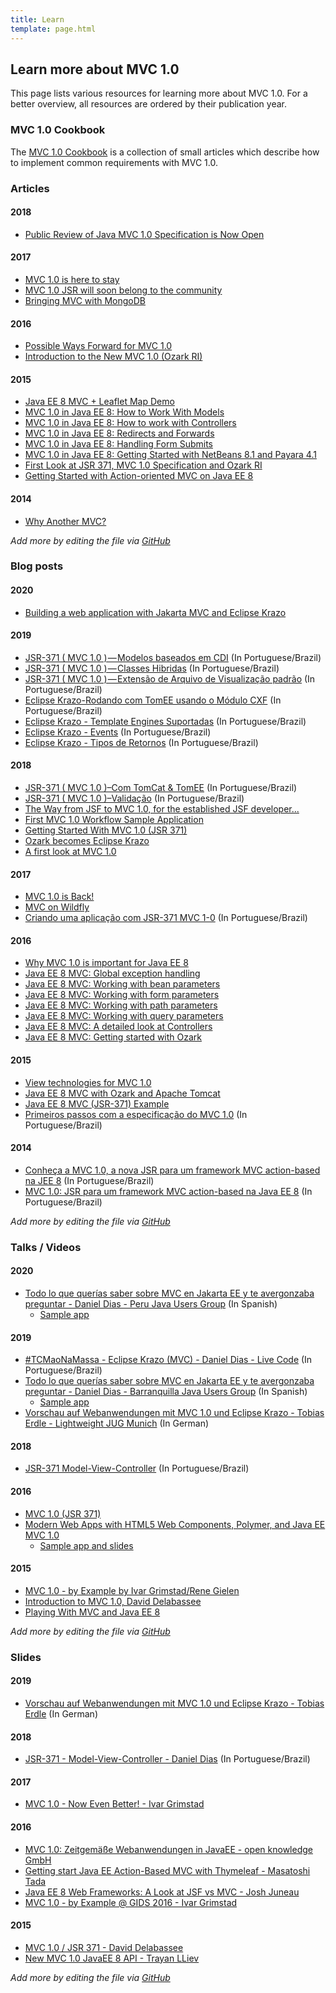 ```yaml
---
title: Learn
template: page.html
---
```


## Learn more about MVC 1.0

This page lists various resources for learning more about MVC 1.0. For a better overview, all resources
are ordered by their publication year.

### MVC 1.0 Cookbook

The [MVC 1.0 Cookbook](/learn/cookbook/) is a collection of small articles
which describe how to implement common requirements with MVC 1.0.

### Articles

#### 2018
  * [Public Review of Java MVC 1.0 Specification is Now Open](https://www.infoq.com/news/2018/01/mvc-1.0-public-review)

#### 2017
  * [MVC 1.0 is here to stay](https://jaxenter.com/mvc-1-0-lives-134803.html)
  * [MVC 1.0 JSR will soon belong to the community](https://jaxenter.com/mvc-given-to-community-131223.html)
  * [Bringing MVC with MongoDB](https://dzone.com/articles/bringing-mvc-with-mongodb)
  
#### 2016
  * [Possible Ways Forward for MVC 1.0](https://dzone.com/articles/possible-ways-forward-for-mvc-10)
  * [Introduction to the New MVC 1.0 (Ozark RI)](http://www.developer.com/java/ent/introduction-to-the-new-mvc-1.0-ozark-ri.html)
  
#### 2015
  * [Java EE 8 MVC + Leaflet Map Demo](https://dzone.com/articles/java-ee-8-mvc-leaflet-map-demo)
  * [MVC 1.0 in Java EE 8: How to Work With Models](https://dzone.com/articles/mvc-10-in-java-ee-8-how-to-work-with-models)
  * [MVC 1.0 in Java EE 8: How to work with Controllers](https://dzone.com/articles/mvc-10-in-java-ee-8-how-to-work-with-controllers)
  * [MVC 1.0 in Java EE 8: Redirects and Forwards](https://dzone.com/articles/mvc-10-in-java-ee-8-redirects-and-forwards-1)
  * [MVC 1.0 in Java EE 8: Handling Form Submits](https://dzone.com/articles/mvc-10-in-java-ee-8-handling-form-submits-2)
  * [MVC 1.0 in Java EE 8: Getting Started with NetBeans 8.1 and Payara 4.1](https://dzone.com/articles/mvc-10-in-java-ee-8-getting-started-with-netbeans)
  * [First Look at JSR 371, MVC 1.0 Specification and Ozark RI](https://www.voxxed.com/2015/03/first-look-at-jsr-371-mvc-1-0-specification-and-ozark-ri/)
  * [Getting Started with Action-oriented MVC on Java EE 8](http://mrbool.com/getting-started-with-action-oriented-mvc-on-java-ee-8/34525)

#### 2014
  * [Why Another MVC?](http://www.oracle.com/technetwork/articles/java/mvc-2280472.html)

*Add more by editing the file via [GitHub](https://github.com/mvc-spec/www.mvc-spec.org/blob/master/learn/index.md)*

### Blog posts

#### 2020
* [Building a web application with Jakarta MVC and Eclipse Krazo](https://medium.com/@hantsy/building-a-web-application-with-jakarta-mvc-and-eclipse-krazo-53924c2c793a)

#### 2019
  * [JSR-371 ( MVC 1.0 ) — Modelos baseados em CDI](https://medium.com/danieldiasjava/jsr-371-mvc-1-0-modelos-baseados-em-cdi-edcde6b501) (In Portuguese/Brazil)
  * [JSR-371 ( MVC 1.0 ) — Classes Hibridas](https://medium.com/danieldiasjava/jsr-371-mvc-1-0-classes-hibridas-f33197af9fa1) (In Portuguese/Brazil)
  * [JSR-371 ( MVC 1.0 ) — Extensão de Arquivo de Visualização padrão](https://medium.com/danieldiasjava/jsr-371-mvc-1-0-extensao-de-arquivo-de-visualizacao-padrao-277735e876ea) (In Portuguese/Brazil)
  * [Eclipse Krazo-Rodando com TomEE usando o Módulo CXF](https://medium.com/danieldiasjava/eclipse-krazo-rodando-com-tomee-usando-o-modulo-cxf-6a65b39dde93) (In Portuguese/Brazil)
  * [Eclipse Krazo - Template Engines Suportadas](https://medium.com/danieldiasjava/eclipse-krazo-template-engines-suportadas-ea1431ca8f4b) (In Portuguese/Brazil)
  * [Eclipse Krazo - Events](https://medium.com/danieldiasjava/eclipse-krazo-events-4c5c12150f68) (In Portuguese/Brazil)
  * [Eclipse Krazo - Tipos de Retornos](https://medium.com/danieldiasjava/eclipse-krazo-tipos-de-retornos-e2fc6b932af7) (In Portuguese/Brazil)

#### 2018
  * [JSR-371 ( MVC 1.0 )–Com TomCat & TomEE](https://medium.com/danieldiasjava/jsr-371-mvc-1-0-com-tomcat-tomee-45f9638f276c) (In Portuguese/Brazil)
  * [JSR-371 ( MVC 1.0 )–Validação](https://medium.com/danieldiasjava/jsr-371-mvc-1-0-valida%C3%A7%C3%A3o-248f58e370dc) (In Portuguese/Brazil)
  * [The Way from JSF to MVC 1.0, for the established JSF developer...](https://ralph.blog.imixs.com/2018/04/27/the-way-from-jsf-to-mvc-1-0/)
  * [First MVC 1.0 Workflow Sample Application](http://blog.imixs.org/first-mvc-1-0-workflow-app/)
  * [Getting Started With MVC 1.0 (JSR 371)](https://www.kodnito.com/posts/getting-started-with-mvc-1-0-jsr-371/)
  * [Ozark becomes Eclipse Krazo](https://www.agilejava.eu/2018/08/31/ozark-becomes-eclipse-krazo/)
  * [A first look at MVC 1.0](https://maarten.mulders.it/blog/2018/09/first-look-at-mvc10.html)

#### 2017
  * [MVC 1.0 is Back!](http://www.agilejava.eu/2017/01/18/mvc-1-0-is-back/)
  * [MVC on Wildfly](https://medium.com/@Gregor_70338/mvc-on-wildfly-2b00548cd2b5)
  * [Criando uma aplicação com JSR-371 MVC 1-0](https://medium.com/danieldiasjava/criando-uma-aplica%C3%A7%C3%A3o-com-jsr-371-mvc-1-0-13635d0fc41f) (In Portuguese/Brazil)

#### 2016
  * [Why MVC 1.0 is important for Java EE 8](https://blog.kaltepoth.de/posts/2016/10/07/why-mvc-1-0-is-important-for-java-ee-8.html)
  * [Java EE 8 MVC: Global exception handling](http://www.mscharhag.com/java-ee-mvc/global-exception-handling)
  * [Java EE 8 MVC: Working with bean parameters](http://www.mscharhag.com/java-ee-mvc/bean-parameters)
  * [Java EE 8 MVC: Working with form parameters](http://www.mscharhag.com/java-ee-mvc/form-parameters)
  * [Java EE 8 MVC: Working with path parameters](http://www.mscharhag.com/java-ee-mvc/path-parameters)
  * [Java EE 8 MVC: Working with query parameters](http://www.mscharhag.com/java-ee-mvc/query-parameters)
  * [Java EE 8 MVC: A detailed look at Controllers](http://www.mscharhag.com/java-ee-mvc/a-detailed-look-on-mvc-controllers)
  * [Java EE 8 MVC: Getting started with Ozark](http://www.mscharhag.com/java-ee-mvc/ozark-getting-started)

#### 2015
  * [View technologies for MVC 1.0](https://blog.kaltepoth.de/posts/2015/04/21/view-technologies-for-mvc-1-0.html)
  * [Java EE 8 MVC with Ozark and Apache Tomcat](http://vytas.io/blog/java/Java-EE-8-MVC-with-Ozark-and-Apache-Tomcat/)
  * [Java EE 8 MVC (JSR-371) Example](http://www.adam-bien.com/roller/abien/entry/java_ee_8_mvc_jsr)
  * [Primeiros passos com a especificação do MVC 1.0](http://blog.caelum.com.br/primeiros-passos-do-mvc-1-0/) (In Portuguese/Brazil)

#### 2014
  * [Conheça a MVC 1.0, a nova JSR para um framework MVC action-based na JEE 8](http://www.rponte.com.br/2014/09/02/conheca-a-mvc-1-0-a-nova-jsr-para-um-framework-mvc-action-based-na-jee-8/) (In Portuguese/Brazil)
  * [MVC 1.0: JSR para um framework MVC action-based na Java EE 8](http://blog.triadworks.com.br/mvc-1-0-jsr-para-um-framework-mvc-action-based-na-java-ee-8) (In Portuguese/Brazil)
  
*Add more by editing the file via [GitHub](https://github.com/mvc-spec/www.mvc-spec.org/blob/master/learn/index.md)*

### Talks / Videos

#### 2020
  * [Todo lo que querías saber sobre MVC en Jakarta EE y te avergonzaba preguntar - Daniel Dias - Peru Java Users Group](https://www.youtube.com/watch?v=o-OoTLqVjNk) (In Spanish)
    * [Sample app](https://github.com/soujava/mvc-cxf-tomee)
#### 2019
  * [#TCMaoNaMassa - Eclipse Krazo (MVC) - Daniel Dias - Live Code](https://www.youtube.com/watch?v=e5gsX5lMlrY) (In Portuguese/Brazil)
  * [Todo lo que querías saber sobre MVC en Jakarta EE y te avergonzaba preguntar - Daniel Dias - Barranquilla Java Users Group](https://www.youtube.com/watch?v=dUrP9C0iXqE) (In Spanish)
    * [Sample app](https://github.com/soujava/mvc-cxf-tomee)
  * [Vorschau auf Webanwendungen mit MVC 1.0 und Eclipse Krazo - Tobias Erdle - Lightweight JUG Munich](https://youtu.be/H6a0Ba4pAzU) (In German)

#### 2018
  * [JSR-371 Model-View-Controller](https://www.youtube.com/watch?v=hRQ5E80ehdw) (In Portuguese/Brazil)

#### 2016
  * [MVC 1.0 (JSR 371)](https://www.youtube.com/watch?v=zzwYqNHUrgs)
  * [Modern Web Apps with HTML5 Web Components, Polymer, and Java EE MVC 1.0](https://www.youtube.com/watch?v=xn_aKV36j30)
    * [Sample app and slides](https://github.com/kito99/polymer-javaee-mvc-todo)

#### 2015
  * [MVC 1.0 - by Example by Ivar Grimstad/Rene Gielen](https://www.youtube.com/watch?v=7YpZd742BDw)
  * [Introduction to MVC 1.0, David Delabassee](https://www.youtube.com/watch?v=xgjdaI8ZVL8)
  * [Playing With MVC and Java EE 8](https://www.youtube.com/watch?v=jSrguLe20h0)
  
*Add more by editing the file via [GitHub](https://github.com/mvc-spec/www.mvc-spec.org/blob/master/src/learn/index.md)*

### Slides

#### 2019
  * [Vorschau auf Webanwendungen mit MVC 1.0 und Eclipse Krazo - Tobias Erdle](https://speakerdeck.com/erdlet/vorschau-auf-webanwendungen-mit-mvc-1-dot-0-und-eclipse-krazo-lightweigth-java-user-group-munchen) (In German)

#### 2018
  * [JSR-371 - Model-View-Controller - Daniel Dias](https://speakerdeck.com/danieldiasjava/jsr-371-model-view-controller) (In Portuguese/Brazil)

#### 2017
  * [MVC 1.0 - Now Even Better! - Ivar Grimstad](https://speakerdeck.com/ivargrimstad/mvc-1-dot-0-now-even-better-1)

#### 2016
  * [MVC 1.0: Zeitgemäße Webanwendungen in JavaEE - open knowledge GmbH ](https://pt.slideshare.net/_openknowledge/mvc-10-zeitgeme-webanwendungen-in-javaee)
  * [Getting start Java EE Action-Based MVC with Thymeleaf - Masatoshi Tada](https://pt.slideshare.net/masatoshitada7/getting-start-java-ee-actionbased-mvc-with-thymeleaf)
  * [Java EE 8 Web Frameworks: A Look at JSF vs MVC - Josh Juneau](https://pt.slideshare.net/javajuneau/java-ee-8-web-frameworks-a-look-at-jsf-vs-mvc)
  * [MVC 1.0 - by Example @ GIDS 2016 - Ivar Grimstad](https://speakerdeck.com/ivargrimstad/mvc-1-dot-0-by-example-at-gids-2016)

#### 2015
  * [MVC 1.0 / JSR 371 - David Delabassee](https://pt.slideshare.net/delabassee/mvc-10-jsr-371)
  * [New MVC 1.0 JavaEE 8 API - Trayan LLiev](https://pt.slideshare.net/Trayan_Iliev/new-mvc-10-javaee-8-api)
  
*Add more by editing the file via [GitHub](https://github.com/mvc-spec/www.mvc-spec.org/blob/master/src/learn/index.md)*
